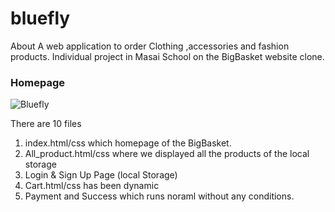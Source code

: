 # bluefly
About A web application to order Clothing ,accessories and fashion products. Individual project in Masai School on the BigBasket website clone.

### Homepage

![Bluefly](./bigBasket.png)

There are 10 files

1. index.html/css which homepage of the BigBasket.
2. All_product.html/css where we displayed all the products of the local storage
3. Login & Sign Up Page (local Storage)
4. Cart.html/css has been dynamic
5. Payment and Success which runs noraml without any conditions.
